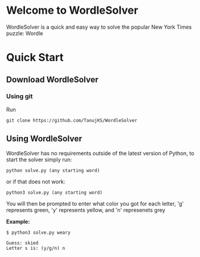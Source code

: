 # Welcome to WordleSolver

WordleSolver is a quick and easy way to solve the popular New York Times puzzle: Wordle

# Quick Start

## Download WordleSolver  

### Using git

Run
```
git clone https://github.com/TanujKS/WordleSolver
```

## Using WordleSolver

WordleSolver has no requirements outside of the latest version of Python, to start the solver simply run:
```
python solve.py (any starting word)
```
or if that does not work:
```
python3 solve.py (any starting word)
```

You will then be prompted to enter what color you got for each letter, 'g' represents green, 'y' represents yellow, and 'n' represenets grey

**Example:**
```
$ python3 solve.py weary

Guess: skied
Letter s is: (y/g/n) n
```
